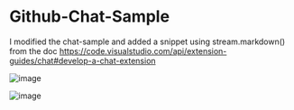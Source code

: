 # Github-Chat-Sample

I modified the chat-sample and added a snippet using stream.markdown() from the doc https://code.visualstudio.com/api/extension-guides/chat#develop-a-chat-extension

![image](https://github.com/amitjoshi438/Github-Chat-Sample/assets/54068463/519dbaf4-b576-4de8-8bdb-4d6876280266)

![image](https://github.com/amitjoshi438/Github-Chat-Sample/assets/54068463/1bf00090-40bf-41db-9ec2-4e379905cedf)



